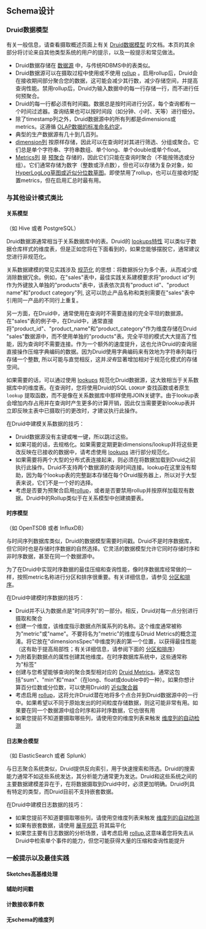 <!-- toc -->
## Schema设计
### Druid数据模型

有关一般信息，请查看摄取概述页面上有关 [Druid数据模型](ingestion.md#Druid数据模型) 的文档。本页的其余部分将讨论来自其他类型系统的用户的提示，以及一般提示和常见做法。

* Druid数据存储在 [数据源](ingestion.md#数据源) 中，与传统RDBMS中的表类似。
* Druid数据源可以在摄取过程中使用或不使用 [rollup](ingestion.md#rollup) 。启用rollup后，Druid会在接收期间部分聚合您的数据，这可能会减少其行数，减少存储空间，并提高查询性能。禁用rollup后，Druid为输入数据中的每一行存储一行，而不进行任何预聚合。
* Druid的每一行都必须有时间戳。数据总是按时间进行分区，每个查询都有一个时间过滤器。查询结果也可以按时间段（如分钟、小时、天等）进行细分。
* 除了timestamp列之外，Druid数据源中的所有列都是dimensions或metrics。这遵循 [OLAP数据的标准命名约定](https://en.wikipedia.org/wiki/Online_analytical_processing#Overview_of_OLAP_systems)。
* 典型的生产数据源有几十到几百列。
* [dimension列](ingestion.md#维度) 按原样存储，因此可以在查询时对其进行筛选、分组或聚合。它们总是单个字符串、字符串数组、单个long、单个double或单个float。
* [Metrics列](ingestion.md#指标) 是 [预聚合](../Querying/Aggregations.md) 存储的，因此它们只能在查询时聚合（不能按筛选或分组）。它们通常存储为数字（整数或浮点数），但也可以存储为复杂对象，如[HyperLogLog草图或近似分位数草图](../Querying/Aggregations.md)。即使禁用了rollup，也可以在接收时配置metrics，但在启用汇总时最有用。

### 与其他设计模式类比
#### 关系模型
（如 Hive 或者 PostgreSQL）

Druid数据源通常相当于关系数据库中的表。Druid的 [lookups特性](../Querying/lookups.md) 可以类似于数据仓库样式的维度表，但是正如您将在下面看到的，如果您能够摆脱它，通常建议您进行非规范化。

关系数据建模的常见实践涉及 [规范化](https://en.wikipedia.org/wiki/Database_normalization) 的思想：将数据拆分为多个表，从而减少或消除数据冗余。例如，在"sales"表中，最佳实践关系建模要求将"product id"列作为外键放入单独的"products"表中，该表依次具有"product id"、"product name"和"product category"列, 这可以防止产品名称和类别需要在"sales"表中引用同一产品的不同行上重复。

另一方面，在Druid中，通常使用在查询时不需要连接的完全平坦的数据源。在"sales"表的例子中，在Druid中，通常直接将"product_id"、"product_name"和"product_category"作为维度存储在Druid "sales"数据源中，而不使用单独的"products"表。完全平坦的模式大大提高了性能，因为查询时不需要连接。作为一个额外的速度提升，这也允许Druid的查询层直接操作压缩字典编码的数据。因为Druid使用字典编码来有效地为字符串列每行存储一个整数, 所以可能与直觉相反，这并*没有*显著增加相对于规范化模式的存储空间。

如果需要的话，可以通过使用 [lookups](../Querying/lookups.md) 规范化Druid数据源，这大致相当于关系数据库中的维度表。在查询时，您将使用Druid的SQL `LOOKUP` 查找函数或者原生 `lookup` 提取函数，而不是像在关系数据库中那样使用JOIN关键字。由于lookup表会增加内存占用并在查询时产生更多的计算开销，因此仅当需要更新lookup表并立即反映主表中已摄取行的更改时，才建议执行此操作。

在Druid中建模关系数据的技巧：
* Druid数据源没有主键或唯一键，所以跳过这些。
* 如果可能的话，去规格化。如果需要定期更新dimensions/lookup并将这些更改反映在已接收的数据中，请考虑使用 [lookups](../Querying/lookups.md) 进行部分规范化。
* 如果需要将两个大型的分布式表连接起来，则必须在将数据加载到Druid之前执行此操作。Druid不支持两个数据源的查询时间连接。lookup在这里没有帮助，因为每个lookup表的完整副本存储在每个Druid服务器上，所以对于大型表来说，它们不是一个好的选择。
* 考虑是否要为预聚合启用[rollup](ingestion.md#rollup)，或者是否要禁用rollup并按原样加载现有数据。Druid中的Rollup类似于在关系模型中创建摘要表。
  
#### 时序模型
（如 OpenTSDB 或者 InfluxDB）

与时间序列数据库类似，Druid的数据模型需要时间戳。Druid不是时序数据库，但它同时也是存储时序数据的自然选择。它灵活的数据模型允许它同时存储时序和非时序数据，甚至在同一个数据源中。

为了在Druid中实现时序数据的最佳压缩和查询性能，像时序数据库经常做的一样，按照metric名称进行分区和排序很重要。有关详细信息，请参见 [分区和排序](ingestion.md#分区)。

在Druid中建模时序数据的技巧：
* Druid并不认为数据点是"时间序列"的一部分。相反，Druid对每一点分别进行摄取和聚合
* 创建一个维度，该维度指示数据点所属系列的名称。这个维度通常被称为"metric"或"name"。不要将名为"metric"的维度与Druid Metrics的概念混淆。将它放在"dimensionsSpec"中维度列表的第一个位置，以获得最佳性能（这有助于提高局部性；有关详细信息，请参阅下面的 [分区和排序](ingestion.md#分区)）
* 为附着到数据点的属性创建其他维度。在时序数据库系统中，这些通常称为"标签"
* 创建与您希望能够查询的聚合类型相对应的 [Druid Metrics](ingestion.md#指标)。通常这包括"sum"、"min"和"max"（在long、float或double中的一种）。如果你想计算百分位数或分位数，可以使用Druid的 [近似聚合器](../Querying/Aggregations.md)
* 考虑启用 [rollup](ingestion.md#rollup)，这将允许Druid潜在地将多个点合并到Druid数据源中的一行中。如果希望以不同于原始发出的时间粒度存储数据，则这可能非常有用。如果要在同一个数据源中组合时序和非时序数据，它也很有用
* 如果您提前不知道要摄取哪些列，请使用空的维度列表来触发 [维度列的自动检测](#无schema的维度列)

#### 日志聚合模型
（如 ElasticSearch 或者 Splunk）

与日志聚合系统类似，Druid提供反向索引，用于快速搜索和筛选。Druid的搜索能力通常不如这些系统发达，其分析能力通常更为发达。Druid和这些系统之间的主要数据建模差异在于，在将数据摄取到Druid中时，必须更加明确。Druid列具有特定的类型，而Druid目前不支持嵌套数据。

在Druid中建模日志数据的技巧：
* 如果您提前不知道要摄取哪些列，请使用空维度列表来触发 [维度列的自动检测](#无schema的维度列)
* 如果有嵌套数据，请使用 [展平规范](ingestion.md#flattenspec) 将其扁平化
* 如果您主要有日志数据的分析场景，请考虑启用 [rollup](ingestion.md#rollup),这意味着您将失去从Druid中检索单个事件的能力，但您可能获得大量的压缩和查询性能提升

### 一般提示以及最佳实践
#### Sketches高基维处理
#### 辅助时间戳
#### 计数接收事件数
#### 无schema的维度列
